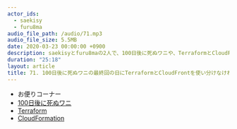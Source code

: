 ```yaml
---
actor_ids:
  - saekisy
  - furu8ma
audio_file_path: /audio/71.mp3
audio_file_size: 5.5MB
date: 2020-03-23 00:00:00 +0900
description: saekisyとfuru8maの2人で、100日後に死ぬワニや、TerraformとCloudFrontの住み分けについて話しました。
duration: "25:18"
layout: article
title: 71. 100日後に死ぬワニの最終回の日にTerraformとCloudFrontを使い分けなければならないつらみを語る。
---
```


- お便りコーナー
- [100日後に死ぬワニ](https://twitter.com/yuukikikuchi/status/1240946299467259905)
- [Terraform](https://www.terraform.io/)
- [CloudFormation](https://aws.amazon.com/jp/cloudformation/)
